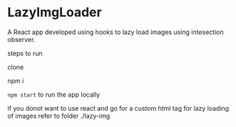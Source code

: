 # LazyImgLoader
A React app developed using hooks to lazy load images using intesection observer.

steps to run

clone

npm i

`npm start` to run the app locally

if you donot want to use react and go for a custom html tag for lazy loading of images refer to folder ./lazy-img
